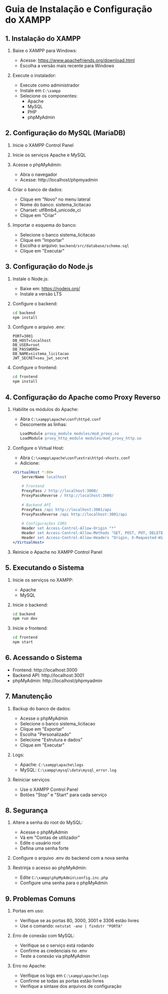 # Guia de Instalação e Configuração do XAMPP

## 1. Instalação do XAMPP

1. Baixe o XAMPP para Windows:
   - Acesse: https://www.apachefriends.org/download.html
   - Escolha a versão mais recente para Windows

2. Execute o instalador:
   - Execute como administrador
   - Instale em `C:\xampp`
   - Selecione os componentes:
     * Apache
     * MySQL
     * PHP
     * phpMyAdmin

## 2. Configuração do MySQL (MariaDB)

1. Inicie o XAMPP Control Panel
2. Inicie os serviços Apache e MySQL
3. Acesse o phpMyAdmin:
   - Abra o navegador
   - Acesse: http://localhost/phpmyadmin

4. Criar o banco de dados:
   - Clique em "Novo" no menu lateral
   - Nome do banco: sistema_licitacao
   - Charset: utf8mb4_unicode_ci
   - Clique em "Criar"

5. Importar o esquema do banco:
   - Selecione o banco sistema_licitacao
   - Clique em "Importar"
   - Escolha o arquivo: `backend/src/database/schema.sql`
   - Clique em "Executar"

## 3. Configuração do Node.js

1. Instale o Node.js:
   - Baixe em: https://nodejs.org/
   - Instale a versão LTS

2. Configure o backend:
   ```bash
   cd backend
   npm install
   ```

3. Configure o arquivo .env:
   ```env
   PORT=3001
   DB_HOST=localhost
   DB_USER=root
   DB_PASSWORD=
   DB_NAME=sistema_licitacao
   JWT_SECRET=seu_jwt_secret
   ```

4. Configure o frontend:
   ```bash
   cd frontend
   npm install
   ```

## 4. Configuração do Apache como Proxy Reverso

1. Habilite os módulos do Apache:
   - Abra `C:\xampp\apache\conf\httpd.conf`
   - Descomente as linhas:
     ```apache
     LoadModule proxy_module modules/mod_proxy.so
     LoadModule proxy_http_module modules/mod_proxy_http.so
     ```

2. Configure o Virtual Host:
   - Abra `C:\xampp\apache\conf\extra\httpd-vhosts.conf`
   - Adicione:
   ```apache
   <VirtualHost *:80>
       ServerName localhost
       
       # Frontend
       ProxyPass / http://localhost:3000/
       ProxyPassReverse / http://localhost:3000/
       
       # Backend API
       ProxyPass /api http://localhost:3001/api
       ProxyPassReverse /api http://localhost:3001/api
       
       # Configurações CORS
       Header set Access-Control-Allow-Origin "*"
       Header set Access-Control-Allow-Methods "GET, POST, PUT, DELETE, OPTIONS"
       Header set Access-Control-Allow-Headers "Origin, X-Requested-With, Content-Type, Accept, Authorization"
   </VirtualHost>
   ```

3. Reinicie o Apache no XAMPP Control Panel

## 5. Executando o Sistema

1. Inicie os serviços no XAMPP:
   - Apache
   - MySQL

2. Inicie o backend:
   ```bash
   cd backend
   npm run dev
   ```

3. Inicie o frontend:
   ```bash
   cd frontend
   npm start
   ```

## 6. Acessando o Sistema

- Frontend: http://localhost:3000
- Backend API: http://localhost:3001
- phpMyAdmin: http://localhost/phpmyadmin

## 7. Manutenção

1. Backup do banco de dados:
   - Acesse o phpMyAdmin
   - Selecione o banco sistema_licitacao
   - Clique em "Exportar"
   - Escolha "Personalizado"
   - Selecione "Estrutura e dados"
   - Clique em "Executar"

2. Logs:
   - Apache: `C:\xampp\apache\logs`
   - MySQL: `C:\xampp\mysql\data\mysql_error.log`

3. Reiniciar serviços:
   - Use o XAMPP Control Panel
   - Botões "Stop" e "Start" para cada serviço

## 8. Segurança

1. Altere a senha do root do MySQL:
   - Acesse o phpMyAdmin
   - Vá em "Contas de utilizador"
   - Edite o usuário root
   - Defina uma senha forte

2. Configure o arquivo .env do backend com a nova senha

3. Restrinja o acesso ao phpMyAdmin:
   - Edite `C:\xampp\phpMyAdmin\config.inc.php`
   - Configure uma senha para o phpMyAdmin

## 9. Problemas Comuns

1. Portas em uso:
   - Verifique se as portas 80, 3000, 3001 e 3306 estão livres
   - Use o comando: `netstat -ano | findstr "PORTA"`

2. Erro de conexão com MySQL:
   - Verifique se o serviço está rodando
   - Confirme as credenciais no .env
   - Teste a conexão via phpMyAdmin

3. Erro no Apache:
   - Verifique os logs em `C:\xampp\apache\logs`
   - Confirme se todas as portas estão livres
   - Verifique a sintaxe dos arquivos de configuração
